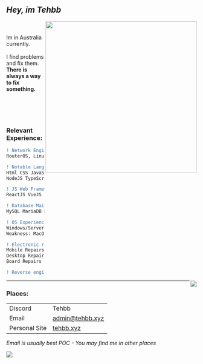 
<!-- this image is not mine btw and idk where I found it --->

## ***Hey, im Tehbb***



<div align="left">
        <img align="right" width="400" src="https://tehbb.xyz/c/lxdfeh3l"/><br>
        <br>
        Im in Australia currently.<br>
        <br>
        I find problems and fix them.<br>
        <b>There is always a way to fix something.</b><br>
        <br>
        <br>
        <br>
        <br>
</div>

<div aligh="left">
  
### Relevant Experience:
```diff
! Network Engineering
RouterOS, Linux Hosted

! Notable Languages
Html CSS JavaScript PHP .NET VB Batchfile *SH
NodeJS TypeScript C C++ Python Lua

! JS Web Frameworks
ReactJS VueJS Nuxt

! Database Mains
MySQL MariaDB MongoDB

! OS Experience
Windows/Server Debian Void Alpine Ubuntu Arch Embedded DSL TrueNAS
Weakness: MacOS

! Electronic repairs
Mobile Repairs
Desktop Repairs
Board Repairs

! Reverse engineering and harware hacking
```
</div>




<!-- <br> -->

<img align="right" src="https://komarev.com/ghpvc/?username=tehbb3"/>
<!-- ![](https://komarev.com/ghpvc/?username=tehbb3) -->

---
### Places:
|   |  |
| ------------- | ------------- |
| Discord       | Tehbb         |
| Email         | admin@tehbb.xyz |
| Personal Site | [tehbb.xyz](https://tehbb.xyz) |

*Email is usually best POC - You may find me in other places*


<!-- page stactistic tracker, older -->
![](https://hit.yhype.me/github/profile?user_id=62781302)
